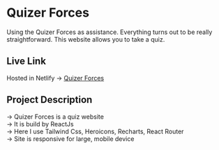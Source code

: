 
# Quizer Forces
Using the Quizer Forces as assistance. Everything turns out to be really straightforward. This website allows you to take a quiz.



## Live Link
Hosted in Netlify -> [Quizer Forces](https://app.netlify.com/sites/quizer-forces-7bc23c/overview)

## Project Description
-> Quizer Forces is a quiz website <br/>
-> It is build by ReactJs <br/>
-> Here I use Tailwind Css, Heroicons, Recharts, React Router <br/>
-> Site is responsive for large, mobile device <br/>